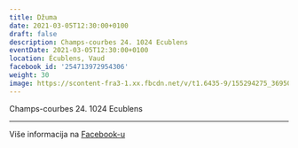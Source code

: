 ```yaml
---
title: Džuma
date: 2021-03-05T12:30:00+0100
draft: false
description: Champs-courbes 24. 1024 Ecublens
eventDate: 2021-03-05T12:30:00+0100
location: Écublens, Vaud
facebook_id: '254713972954306'
weight: 30
image: https://scontent-fra3-1.xx.fbcdn.net/v/t1.6435-9/155294275_3695079563921169_4909597834044538694_n.jpg?_nc_cat=101&ccb=1-7&_nc_sid=9e60e4&_nc_eui2=AeG8UClbWf29AU_nXjdq3EWH_4HHzzV0GSb_gcfPNXQZJh84GYNGo4_Z5Cn5-iLlSDRJM0isnap6RFoid72tsV9o&_nc_ohc=6dgU37AL8GMQ7kNvwGLT2QG&_nc_oc=Adl55cQcaFjUEuV-DEKPGeObw60CHZBH_e6bLBsAQCvMnoZzXQiPuE2r7GNjb0hLHfM&_nc_zt=23&_nc_ht=scontent-fra3-1.xx&edm=ABTKTjYEAAAA&_nc_gid=FaZe0IOjiJNNHV9Id45ROg&oh=00_AfIJ_EOML2p78e2DMMnWXN7FrMx2NwhcvRo8lJFEDJ9Nfg&oe=6840F05B
---
```


Champs-courbes 24. 1024 Ecublens

---

Više informacija na [Facebook-u](https://facebook.com/events/254713972954306)